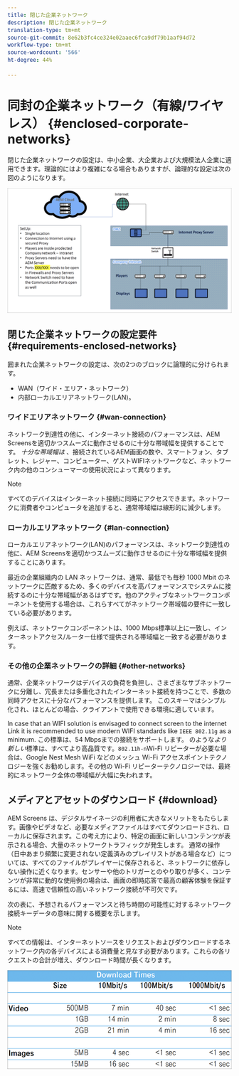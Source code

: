 ```yaml
---
title: 閉じた企業ネットワーク
description: 閉じた企業ネットワーク
translation-type: tm+mt
source-git-commit: 8e62b3fc4ce324e02aaec6fca9df79b1aaf94d72
workflow-type: tm+mt
source-wordcount: '566'
ht-degree: 44%

---
```



# 同封の企業ネットワーク（有線/ワイヤレス） {#enclosed-corporate-networks}

閉じた企業ネットワークの設定は、中小企業、大企業および大規模法人企業に適用できます。理論的にはより複雑になる場合もありますが、論理的な設定は次の図のようになります。

![](/help/using/assets/enclosed-network-1.png)

## 閉じた企業ネットワークの設定要件 {#requirements-enclosed-networks}

囲まれた企業ネットワークの設定は、次の2つのブロックに論理的に分けられます。

* WAN（ワイド・エリア・ネットワーク）
* 内部ローカルエリアネットワーク(LAN)。

### ワイドエリアネットワーク {#wan-connection}

ネットワーク到達性の他に、インターネット接続のパフォーマンスは、AEM Screensを適切かつスムーズに動作させるのに十分な帯域幅を提供することです。
*十分な帯域幅は* 、接続されているAEM画面の数や、スマートフォン、タブレット、レジャー、コンピューター、ゲストWIFIネットワークなど、ネットワーク内の他のコンシューマーの使用状況によって異なります。

>[!NOTE]
>すべてのデバイスはインターネット接続に同時にアクセスできます。ネットワークに消費者やコンピュータを追加すると、通常帯域幅は線形的に減少します。

### ローカルエリアネットワーク {#lan-connection}

ローカルエリアネットワーク(LAN)のパフォーマンスは、ネットワーク到達性の他に、AEM Screensを適切かつスムーズに動作させるのに十分な帯域幅を提供することにあります。

最近の企業組織内の LAN ネットワークは、通常、最低でも毎秒 1000 Mbit のネットワークに匹敵するため、多くのデバイスを高パフォーマンスでシステムに接続するのに十分な帯域幅があるはずです。他のアクティブなネットワークコンポーネントを使用する場合は、これらすべてがネットワーク帯域幅の要件に一致している必要があります。

例えば、ネットワークコンポーネントは、1000 Mbps標準以上に一致し、インターネットアクセス/ルーター仕様で提供される帯域幅と一致する必要があります。

### その他の企業ネットワークの詳細 {#other-networks}

通常、企業ネットワークはデバイスの負荷を負担し、さまざまなサブネットワークに分離し、冗長または多重化されたインターネット接続を持つことで、多数の同時アクセスに十分なパフォーマンスを提供します。
このスキーマはシンプル化され、ほとんどの場合、クライアントで使用できる環境に適しています。

In case that an WIFI solution is envisaged to connect screen to the internet Link it is recommended to use modern WIFI standards like `IEEE 802.11g` as a minimum. この標準は、54 Mbpsまでの接続をサポートします。  のような&#x200B;*より新しい*&#x200B;標準は、すべてより高品質です。`802.11h-n`Wi-Fi リピーターが必要な場合は、Google Nest Mesh WiFi などのメッシュ Wi-Fi アクセスポイントテクノロジーを強くお勧めします。その他の Wi-Fi リピーターテクノロジーでは、最終的にネットワーク全体の帯域幅が大幅に失われます。

## メディアとアセットのダウンロード {#download}

AEM Screens は、デジタルサイネージの利用者に大きなメリットをもたらします。画像やビデオなど、必要なメディアファイルはすべてダウンロードされ、ローカルに保存されます。この考え方により、特定の画面に新しいコンテンツが表示される場合、大量のネットワークトラフィックが発生します。
通常の操作（日中あまり頻繁に変更されない定義済みのプレイリストがある場合など）については、すべてのファイルがプレイヤーに保存されると、ネットワークに依存しない操作に近くなります。センサーや他のトリガーとのやり取りが多く、コンテンツが非常に動的な使用例の場合は、画面の即時応答で最高の顧客体験を保証するには、高速で信頼性の高いネットワーク接続が不可欠です。

次の表に、予想されるパフォーマンスと待ち時間の可能性に対するネットワーク接続キーデータの意味に関する概要を示します。

>[!NOTE]
>すべての情報は、インターネットソースをリクエストおよびダウンロードするネットワーク内の各デバイスによる消費量と見なす必要があります。これらの各リクエストの合計が増え、ダウンロード時間が長くなります。

![](/help/using/assets/enclosed-network-download.png)